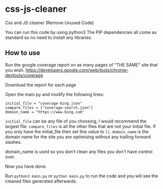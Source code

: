 # css-js-cleaner
Css and JS cleaner (Remove Unused Code)

You can run this code by using python3
The PIP dependencies all come as standard so no need to install any libraries.

## How to use
Run the google coverage report on as many pages of "THE SAME" site that you wish.
https://developers.google.com/web/tools/chrome-devtools/coverage

Download the report for each page

Open the main.py and modify the following lines:
```
initial_file = "coverage-bing.json"
compare_files = ["coverage-search.json"]
domain_name = "https://www.bing.com"
```
`initial_file` can be any file of you choosing, I would recommend the largest file.
`compare_files` is all the other files that are not your initial file. If you only have the initial_file then set this value to `[]`.
`domain_name` is the domain name for the site you are optimising without any trailing forward slashes.

domain_name is used so you don't clean any files you don't have control over.

Now you have done.

Run `python3 main.py` or `python main.py` to run the code and you will see the cleaned files generated afterwards.